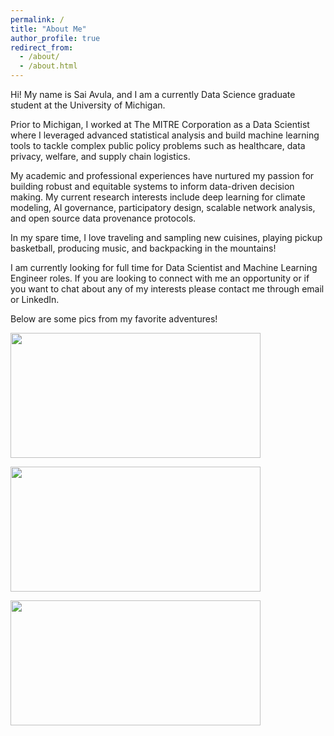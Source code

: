 ```yaml
---
permalink: /
title: "About Me"
author_profile: true
redirect_from: 
  - /about/
  - /about.html
---
```


<p> Hi! My name is Sai Avula, and I am a currently Data Science graduate student at the University of Michigan. <p>

<p> Prior to Michigan, I worked at The MITRE Corporation as a Data Scientist where I leveraged advanced statistical analysis and build machine learning tools to tackle complex public policy problems such as healthcare, data privacy, welfare, and supply chain logistics. <p>

<p> My academic and professional experiences have nurtured my passion for building robust and equitable systems
to inform data-driven decision making. My current research interests include deep learning 
for climate modeling, AI governance, participatory design, scalable network analysis, and open source data provenance protocols. <p>

<p> In my spare time, I love traveling and sampling new cuisines, playing pickup basketball, producing music, and backpacking in the mountains! <p>

<p> I am currently looking for full time for Data Scientist and Machine Learning Engineer roles. If you are looking to connect with me an opportunity or if you want to chat about any of my interests please contact me through email or LinkedIn. <p>

<p> Below are some pics from my favorite adventures! <p>


<img src="images/zion.png" width="400" height="200">

<p><p>

<img src="images/llams.png" width="400" height="200">

<p><p>

<img src="images/salk.png" width="400" height="200">

<p><p>













